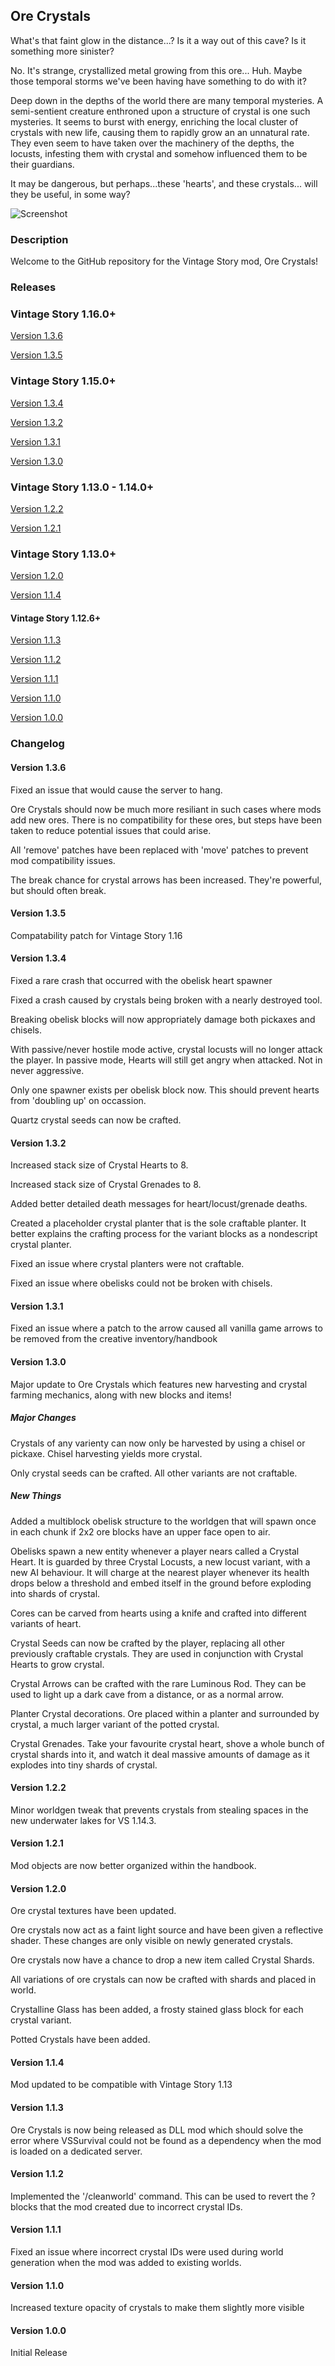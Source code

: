 ## Ore Crystals

What's that faint glow in the distance...? Is it a way out of this cave? Is it something more sinister? 

No. It's strange, crystallized metal growing from this ore... Huh. Maybe those temporal storms we've been having have something to do with it?

Deep down in the depths of the world there are many temporal mysteries. A semi-sentient creature enthroned upon a structure of crystal is one such mysteries. It seems to burst with energy, enriching the local cluster of crystals with new life, causing them to rapidly grow an an unnatural rate. They even seem to have taken over the machinery of the depths, the locusts, infesting them with crystal and somehow influenced them to be their guardians.

It may be dangerous, but perhaps...these 'hearts', and these crystals... will they be useful, in some way? 


![Screenshot](resources/images/DeepDarkOreCrystals.png)

### Description

Welcome to the GitHub repository for the Vintage Story mod, Ore Crystals! 

### Releases

### Vintage Story 1.16.0+
[Version 1.3.6](https://github.com/TaskaRaine/Ore-Crystals/releases/download/1.3.6/OreCrystals_V1.3.6.zip)

[Version 1.3.5](https://github.com/TaskaRaine/Ore-Crystals/releases/download/1.3.5/OreCrystals_V1.3.5.zip)

### Vintage Story 1.15.0+
[Version 1.3.4](https://github.com/TaskaRaine/Ore-Crystals/releases/download/1.3.4/OreCrystals_V1.3.4.zip)

[Version 1.3.2](https://github.com/TaskaRaine/Ore-Crystals/releases/download/1.3.2/OreCrystals_V1.3.2.zip)

[Version 1.3.1](https://github.com/TaskaRaine/Ore-Crystals/releases/download/1.3.1/OreCrystals_V1.3.1.zip)

[Version 1.3.0](https://github.com/TaskaRaine/Ore-Crystals/releases/download/1.3.0/OreCrystals_V1.3.0.zip)

### Vintage Story 1.13.0 - 1.14.0+
[Version 1.2.2](https://github.com/TaskaRaine/Ore-Crystals/releases/download/1.2.2/OreCrystals_v1.2.2.zip)

[Version 1.2.1](https://github.com/TaskaRaine/Ore-Crystals/releases/download/1.2.1/orecrystals_v1.2.1.zip)

### Vintage Story 1.13.0+

[Version 1.2.0](https://github.com/TaskaRaine/Ore-Crystals/releases/download/1.2.0/orecrystals_v1.2.0.zip)

[Version 1.1.4](https://github.com/TaskaRaine/Ore-Crystals/releases/download/v1.1.4/orecrystals_v1.1.4.zip)

#### Vintage Story 1.12.6+

[Version 1.1.3](https://github.com/TaskaRaine/Ore-Crystals/releases/download/v1.1.3/orecrystals_v1.1.3.zip)

[Version 1.1.2](https://github.com/TaskaRaine/Ore-Crystals/releases/download/v1.1.2/orecrystals_v1.1.2.zip)

[Version 1.1.1](https://github.com/TaskaRaine/Ore-Crystals/releases/download/v1.1.1/orecrystals_v1.1.1.zip)

[Version 1.1.0](https://github.com/TaskaRaine/Ore-Crystals/releases/download/v1.0/orecrystals_v1.1.0.zip)

[Version 1.0.0](https://github.com/TaskaRaine/Ore-Crystals/releases/download/v1.0/orecrystals_v1.0.0.zip)

### Changelog

#### Version 1.3.6
Fixed an issue that would cause the server to hang.

Ore Crystals should now be much more resiliant in such cases where mods add new ores. There is no compatibility for these ores, but steps have been taken to reduce potential issues that could arise.

All 'remove' patches have been replaced with 'move' patches to prevent mod compatibility issues.

The break chance for crystal arrows has been increased. They're powerful, but should often break.

#### Version 1.3.5
Compatability patch for Vintage Story 1.16

#### Version 1.3.4
Fixed a rare crash that occurred with the obelisk heart spawner 

Fixed a crash caused by crystals being broken with a nearly destroyed tool.

Breaking obelisk blocks will now appropriately damage both pickaxes and chisels.

With passive/never hostile mode active, crystal locusts will no longer attack the player. In passive mode, Hearts will still get angry when attacked. Not in never aggressive.

Only one spawner exists per obelisk block now. This should prevent hearts from 'doubling up' on occassion.

Quartz crystal seeds can now be crafted.


#### Version 1.3.2
Increased stack size of Crystal Hearts to 8.

Increased stack size of Crystal Grenades to 8.

Added better detailed death messages for heart/locust/grenade deaths.

Created a placeholder crystal planter that is the sole craftable planter. It better explains the crafting process for the variant blocks as a nondescript crystal planter.

Fixed an issue where crystal planters were not craftable.

Fixed an issue where obelisks could not be broken with chisels.


#### Version 1.3.1
Fixed an issue where a patch to the arrow caused all vanilla game arrows to be removed from the creative inventory/handbook 


#### Version 1.3.0
Major update to Ore Crystals which features new harvesting and crystal farming mechanics, along with new blocks and items!

##### Major Changes
Crystals of any varienty can now only be harvested by using a chisel or pickaxe. Chisel harvesting yields more crystal.

Only crystal seeds can be crafted. All other variants are not craftable. 

##### New Things

Added a multiblock obelisk structure to the worldgen that will spawn once in each chunk if 2x2 ore blocks have an upper face open to air. 

Obelisks spawn a new entity whenever a player nears called a Crystal Heart. It is guarded by three Crystal Locusts, a new locust variant, with a new AI behaviour. It will charge at the nearest player whenever its health drops below a threshold and embed itself in the ground before exploding into shards of crystal.

Cores can be carved from hearts using a knife and crafted into different variants of heart.

Crystal Seeds can now be crafted by the player, replacing all other previously craftable crystals. They are used in conjunction with Crystal Hearts to grow crystal.

Crystal Arrows can be crafted with the rare Luminous Rod. They can be used to light up a dark cave from a distance, or as a normal arrow. 

Planter Crystal decorations. Ore placed within a planter and surrounded by crystal, a much larger variant of the potted crystal.

Crystal Grenades. Take your favourite crystal heart, shove a whole bunch of crystal shards into it, and watch it deal massive amounts of damage as it explodes into tiny shards of crystal. 

#### Version 1.2.2
Minor worldgen tweak that prevents crystals from stealing spaces in the new underwater lakes for VS 1.14.3.

#### Version 1.2.1
Mod objects are now better organized within the handbook.

#### Version 1.2.0
Ore crystal textures have been updated.

Ore crystals now act as a faint light source and have been given a reflective shader. These changes are only visible on newly generated crystals.

Ore crystals now have a chance to drop a new item called Crystal Shards. 

All variations of ore crystals can now be crafted with shards and placed in world.

Crystalline Glass has been added, a frosty stained glass block for each crystal variant.

Potted Crystals have been added.

#### Version 1.1.4
Mod updated to be compatible with Vintage Story 1.13

#### Version 1.1.3
Ore Crystals is now being released as DLL mod which should solve the error where VSSurvival could not be found as a dependency when the mod is loaded on a dedicated server.

#### Version 1.1.2
Implemented the '/cleanworld' command. This can be used to revert the ? blocks that the mod created due to incorrect crystal IDs. 

#### Version 1.1.1
Fixed an issue where incorrect crystal IDs were used during world generation when the mod was added to existing worlds.

#### Version 1.1.0
Increased texture opacity of crystals to make them slightly more visible

#### Version 1.0.0
Initial Release
